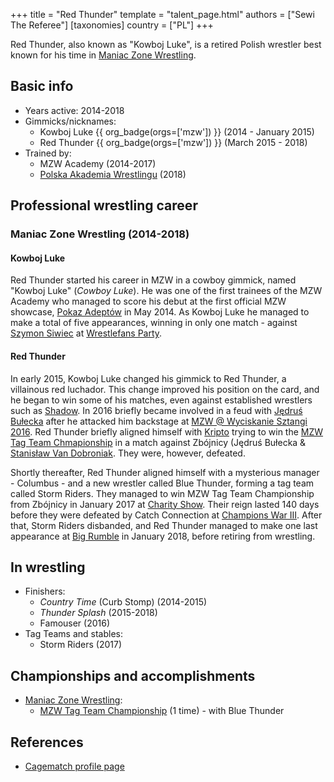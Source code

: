 +++
title = "Red Thunder"
template = "talent_page.html"
authors = ["Sewi The Referee"]
[taxonomies]
country = ["PL"]
+++

Red Thunder, also known as "Kowboj Luke", is a retired Polish wrestler best known for his time in [Maniac Zone Wrestling](@/o/mzw.md).

## Basic info

* Years active: 2014-2018
* Gimmicks/nicknames:
  - Kowboj Luke {{ org_badge(orgs=['mzw']) }} (2014 - January 2015)
  - Red Thunder {{ org_badge(orgs=['mzw']) }} (March 2015 - 2018)
* Trained by:
  - MZW Academy (2014-2017)
  - [Polska Akademia Wrestlingu](@/o/paw.md) (2018)

## Professional wrestling career

### Maniac Zone Wrestling (2014-2018)

#### Kowboj Luke

Red Thunder started his career in MZW in a cowboy gimmick, named "Kowboj Luke" (_Cowboy Luke_). He was one of the first trainees of the MZW Academy who managed to score his debut at the first official MZW showcase, [Pokaz Adeptów](@/e/mzw/2014-05-10-mzw-pokaz-adeptow.md) in May 2014. As Kowboj Luke he managed to make a total of five appearances, winning in only one match - against [Szymon Siwiec](@/w/szymon-siwiec.md) at [Wrestlefans Party](@/e/mzw/2014-10-25-mzw-wrestlefans-party.md).

#### Red Thunder

In early 2015, Kowboj Luke changed his gimmick to Red Thunder, a villainous red luchador. This change improved his position on the card, and he began to win some of his matches, even against established wrestlers such as [Shadow](@/w/shadow.md). In 2016 briefly became involved in a feud with [Jędruś Bułecka](@/w/jedrus-bulecka.md) after he attacked him backstage at [MZW @ Wyciskanie Sztangi 2016](@/e/mzw/2016-03-12-mzw-wyciskanie-sztangi-2016.md). Red Thunder briefly aligned himself with [Kripto](@/w/kripto.md) trying to win the [MZW Tag Team Chmapionship](@/c/mzw-tag-team-championship.md) in a match against Zbójnicy (Jędruś Bułecka & [Stanisław Van Dobroniak](@/w/stanislaw-van-dobroniak.md). They were, however, defeated.

Shortly thereafter, Red Thunder aligned himself with a mysterious manager - Columbus - and a new wrestler called Blue Thunder, forming a tag team called Storm Riders. They managed to win MZW Tag Team Championship from Zbójnicy in January 2017 at [Charity Show](@/e/mzw/2017-01-15-mzw-charity-show-2017.md). Their reign lasted 140 days before they were defeated by Catch Connection at [Champions War III](@/e/mzw/2017-06-03-mzw-champions-war-3.md). After that, Storm Riders disbanded, and Red Thunder managed to make one last appearance at [Big Rumble](@/e/mzw/2018-01-14-mzw-big-rumble.md) in January 2018, before retiring from wrestling.

## In wrestling

* Finishers:
  - _Country Time_ (Curb Stomp) (2014-2015)
  - _Thunder Splash_ (2015-2018)
  - Famouser (2016)
* Tag Teams and stables:
  - Storm Riders (2017)

## Championships and accomplishments

* [Maniac Zone Wrestling](@/o/mzw.md):
  - [MZW Tag Team Championship](@/c/mzw-tag-team-championship.md) (1 time) - with Blue Thunder

## References

* [Cagematch profile page](https://www.cagematch.net/?id=2&nr=14968)
